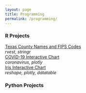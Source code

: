 ```yaml
---
layout: page
title: Programming
permalink: /programming/
---
```


### R Projects

[Texas County Names and FIPS Codes](CountyFIPS.html)  
*rvest, stringr*  
[COVID-19 Interactive Chart](coronaPlot.html)  
*coronavirus, plotly*  
[Iris Interactive Chart](irisPlot.html)  
*reshape, plotly, datatable*  

### Python Projects
